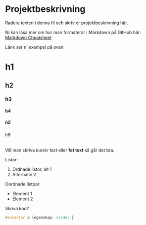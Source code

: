 # Projektbeskrivning
Radera texten i denna fil och skriv er projektbeskrivning här. 

Ni kan läsa mer om hur man formaterar i Markdown på GitHub här: [Markdown Cheatsheet](https://github.com/adam-p/markdown-here/wiki/Markdown-Cheatsheet)

Länk ser ni exempel på ovan:

# h1
## h2
### h3
#### h4
##### h5
###### h6

Vill man skriva *kursiv text* eller **fet text** så går det bra.

Listor:

1. Ordnade listor, alt 1
2. Alternativ 2

Oordnade listpor:

* Element 1
* Element 2

Skriva kod?
```css
#selector a {egenskap: värde; }
```
